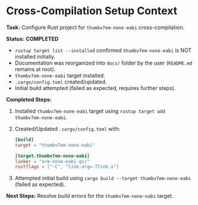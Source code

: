 # Cross-Compilation Setup Context

**Task:** Configure Rust project for `thumbv7em-none-eabi` cross-compilation.

**Status:** **COMPLETED**

- `rustup target list --installed` confirmed `thumbv7em-none-eabi` is NOT installed initially.
- Documentation was reorganized into `docs/` folder by the user (`README.md` remains at root).
- `thumbv7em-none-eabi` target installed.
- `.cargo/config.toml` created/updated.
- Initial build attempted (failed as expected, requires further steps).

**Completed Steps:**

1.  Installed `thumbv7em-none-eabi` target using `rustup target add thumbv7em-none-eabi`.
2.  Created/Updated `.cargo/config.toml` with:

    ```toml
    [build]
    target = "thumbv7em-none-eabi"

    [target.thumbv7em-none-eabi]
    linker = "arm-none-eabi-gcc"
    rustflags = ["-C", "link-arg=-Tlink.x"]
    ```

3.  Attempted initial build using `cargo build --target thumbv7em-none-eabi` (failed as expected).

**Next Steps:** Resolve build errors for the `thumbv7em-none-eabi` target.
